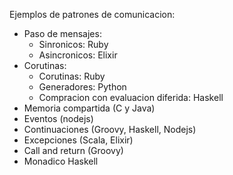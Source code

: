 Ejemplos de patrones de comunicacion: 

* Paso de mensajes:
  * Sinronicos: Ruby
  * Asincronicos: Elixir
* Corutinas:
  * Corutinas: Ruby
  * Generadores: Python
  * Compracion con evaluacion diferida: Haskell
* Memoria compartida (C y Java) 
* Eventos (nodejs)
* Continuaciones (Groovy, Haskell, Nodejs)
* Excepciones (Scala, Elixir)
* Call and return (Groovy)
* Monadico Haskell
